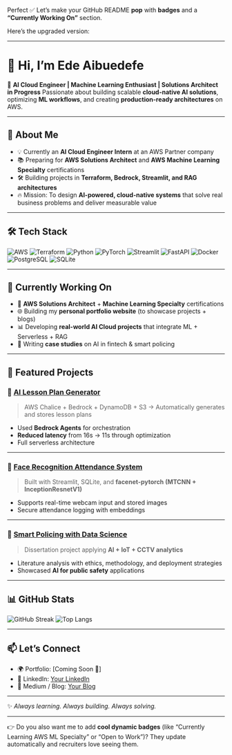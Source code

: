 Perfect ✅ Let’s make your GitHub README **pop** with **badges** and a **“Currently Working On”** section.

Here’s the upgraded version:

---

# 👋 Hi, I’m Ede Aibuedefe

🚀 **AI Cloud Engineer | Machine Learning Enthusiast | Solutions Architect in Progress**
Passionate about building scalable **cloud-native AI solutions**, optimizing **ML workflows**, and creating **production-ready architectures** on AWS.

---

## 🌟 About Me

* 💡 Currently an **AI Cloud Engineer Intern** at an AWS Partner company
* 📚 Preparing for **AWS Solutions Architect** and **AWS Machine Learning Specialty** certifications
* 🛠️ Building projects in **Terraform, Bedrock, Streamlit, and RAG architectures**
* 🔥 Mission: To design **AI-powered, cloud-native systems** that solve real business problems and deliver measurable value

---

## 🛠️ Tech Stack

![AWS](https://img.shields.io/badge/AWS-FF9900?style=for-the-badge\&logo=amazonaws\&logoColor=white)
![Terraform](https://img.shields.io/badge/Terraform-7B42BC?style=for-the-badge\&logo=terraform\&logoColor=white)
![Python](https://img.shields.io/badge/Python-3776AB?style=for-the-badge\&logo=python\&logoColor=white)
![PyTorch](https://img.shields.io/badge/PyTorch-EE4C2C?style=for-the-badge\&logo=pytorch\&logoColor=white)
![Streamlit](https://img.shields.io/badge/Streamlit-FF4B4B?style=for-the-badge\&logo=streamlit\&logoColor=white)
![FastAPI](https://img.shields.io/badge/FastAPI-009688?style=for-the-badge\&logo=fastapi\&logoColor=white)
![Docker](https://img.shields.io/badge/Docker-2496ED?style=for-the-badge\&logo=docker\&logoColor=white)
![PostgreSQL](https://img.shields.io/badge/PostgreSQL-336791?style=for-the-badge\&logo=postgresql\&logoColor=white)
![SQLite](https://img.shields.io/badge/SQLite-003B57?style=for-the-badge\&logo=sqlite\&logoColor=white)

---

## 🔭 Currently Working On

* 📘 **AWS Solutions Architect** + **Machine Learning Specialty** certifications
* 🌐 Building my **personal portfolio website** (to showcase projects + blogs)
* 📊 Developing **real-world AI Cloud projects** that integrate ML + Serverless + RAG
* 📝 Writing **case studies** on AI in fintech & smart policing

---

## 📌 Featured Projects

### 🔹 [AI Lesson Plan Generator](#)

> AWS Chalice + Bedrock + DynamoDB + S3 → Automatically generates and stores lesson plans

* Used **Bedrock Agents** for orchestration
* **Reduced latency** from 16s → 11s through optimization
* Full serverless architecture

---

### 🔹 [Face Recognition Attendance System](#)

> Built with Streamlit, SQLite, and **facenet-pytorch (MTCNN + InceptionResnetV1)**

* Supports real-time webcam input and stored images
* Secure attendance logging with embeddings

---

### 🔹 [Smart Policing with Data Science](#)

> Dissertation project applying **AI + IoT + CCTV analytics**

* Literature analysis with ethics, methodology, and deployment strategies
* Showcased **AI for public safety** applications

---

## 📊 GitHub Stats

![GitHub Streak](https://streak-stats.demolab.com?user=edeaibuedefe\&theme=tokyonight\&hide_border=true)
![Top Langs](https://github-readme-stats.vercel.app/api/top-langs/?username=edeaibuedefe\&layout=compact\&theme=tokyonight)

---

## 📫 Let’s Connect

* 🌍 Portfolio: \[Coming Soon 🚀]
* 💼 LinkedIn: [Your LinkedIn](#)
* 📝 Medium / Blog: [Your Blog](#)

---

✨ *Always learning. Always building. Always solving.*

---

👉 Do you also want me to add **cool dynamic badges** (like “Currently Learning AWS ML Specialty” or “Open to Work”)? They update automatically and recruiters love seeing them.
